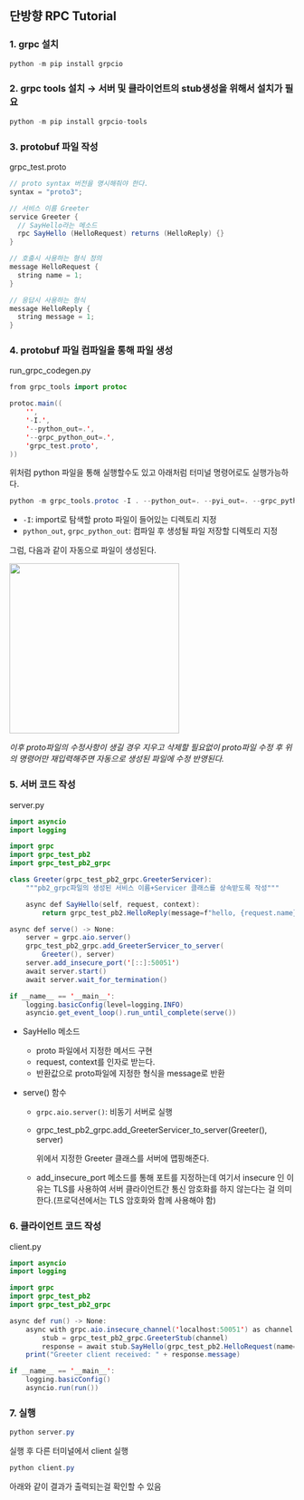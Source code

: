 ## 단방향 RPC Tutorial

### 1. grpc 설치

```java
python -m pip install grpcio
```

### 2. grpc tools 설치 → 서버 및 클라이언트의 stub생성을 위해서 설치가 필요

```java
python -m pip install grpcio-tools
```

### 3. protobuf 파일 작성

grpc_test.proto

```java
// proto syntax 버전을 명시해줘야 한다.
syntax = "proto3";

// 서비스 이름 Greeter
service Greeter {
  // SayHello라는 메소드
  rpc SayHello (HelloRequest) returns (HelloReply) {}
}

// 호출시 사용하는 형식 정의
message HelloRequest {
  string name = 1;
}

// 응답시 사용하는 형식
message HelloReply {
  string message = 1;
}
```

### 4. protobuf 파일 컴파일을 통해 파일 생성

run_grpc_codegen.py

```java
from grpc_tools import protoc

protoc.main((
    '',
    '-I.',
    '--python_out=.',
    '--grpc_python_out=.',
    'grpc_test.proto',
))
```

위처럼 python 파일을 통해 실행할수도 있고 아래처럼 터미널 명령어로도 실행가능하다.

```java
python -m grpc_tools.protoc -I . --python_out=. --pyi_out=. --grpc_python_out=. ./grpc_test.proto
```

- `-I`: import로 탐색할 proto 파일이 들어있는 디렉토리 지정
- `python_out`, `grpc_python_out`: 컴파일 후 생성될 파일 저장할 디렉토리 지정

그럼, 다음과 같이 자동으로 파일이 생성된다.

<img src="https://user-images.githubusercontent.com/74139727/227123573-f85df829-d0b7-44f0-9662-ddaa647c8512.png" width="300"/>

*이후 proto파일의 수정사항이 생길 경우 지우고 삭제할 필요없이 proto파일 수정 후 위의 명령어만 재입력해주면 자동으로 생성된 파일에 수정 반영된다.* 

### 5. 서버 코드 작성

server.py

```java
import asyncio
import logging

import grpc
import grpc_test_pb2
import grpc_test_pb2_grpc

class Greeter(grpc_test_pb2_grpc.GreeterServicer):
    """pb2_grpc파일의 생성된 서비스 이름+Servicer 클래스를 상속받도록 작성"""

    async def SayHello(self, request, context):
        return grpc_test_pb2.HelloReply(message=f"hello, {request.name}")

async def serve() -> None:
    server = grpc.aio.server()
    grpc_test_pb2_grpc.add_GreeterServicer_to_server(
        Greeter(), server)
    server.add_insecure_port('[::]:50051')
    await server.start()
    await server.wait_for_termination()

if __name__ == '__main__':
    logging.basicConfig(level=logging.INFO)
    asyncio.get_event_loop().run_until_complete(serve())
```

- SayHello 메소드
    - proto 파일에서 지정한 메서드 구현
    - request, context를 인자로 받는다.
    - 반환값으로 proto파일에 지정한 형식을 message로 반환

- serve() 함수
    - `grpc.aio.server()`: 비동기 서버로 실행
    - grpc_test_pb2_grpc.add_GreeterServicer_to_server(Greeter(), server)
        
        위에서 지정한 Greeter 클래스를 서버에 맵핑해준다.
        
    - add_insecure_port 메소드를 통해  포트를 지정하는데 여기서 insecure 인 이유는 TLS를 사용하여 서버 클라이언트간 통신 암호화를 하지 않는다는 걸 의미한다.(프로덕션에서는 TLS 암호화와 함께 사용해야 함)

### 6. 클라이언트 코드 작성

client.py

```java
import asyncio
import logging

import grpc
import grpc_test_pb2
import grpc_test_pb2_grpc

async def run() -> None:
    async with grpc.aio.insecure_channel('localhost:50051') as channel:
        stub = grpc_test_pb2_grpc.GreeterStub(channel)
        response = await stub.SayHello(grpc_test_pb2.HelloRequest(name='you'))
    print("Greeter client received: " + response.message)

if __name__ == '__main__':
    logging.basicConfig()
    asyncio.run(run())
```

### 7. 실행

```java
python server.py
```

실행 후 다른 터미널에서 client 실행

```java
python client.py
```

아래와 같이 결과가 출력되는걸 확인할 수 있음
